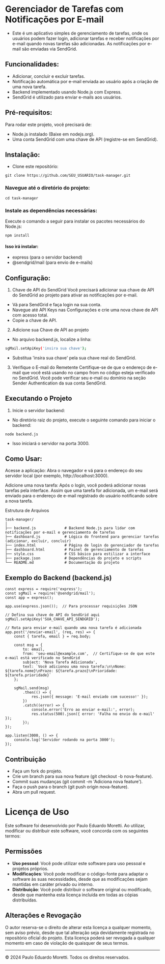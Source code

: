# Gerenciador de Tarefas com Notificações por E-mail

- Este é um aplicativo simples de gerenciamento de tarefas, onde os usuários podem fazer login, adicionar tarefas e receber notificações por e-mail quando novas tarefas são adicionadas. As notificações por e-mail são enviadas via SendGrid.

## Funcionalidades:

- Adicionar, concluir e excluir tarefas.
- Notificação automática por e-mail enviada ao usuário após a criação de uma nova tarefa.
- Backend implementado usando Node.js com Express.
- SendGrid é utilizado para enviar e-mails aos usuários.

## Pré-requisitos:

Para rodar este projeto, você precisará de:

- Node.js instalado (Baixe em nodejs.org).
- Uma conta SendGrid com uma chave de API (registre-se em SendGrid).

## Instalação:
- Clone este repositório:
````
git clone https://github.com/SEU_USUARIO/task-manager.git
````

### Navegue até o diretório do projeto:
````
cd task-manager
````

### Instale as dependências necessárias:
Execute o comando a seguir para instalar os pacotes necessários do Node.js:
````
npm install
````
#### Isso irá instalar:

- express (para o servidor backend)
- @sendgrid/mail (para envio de e-mails)

## Configuração:

1. Chave de API do SendGrid
Você precisará adicionar sua chave de API do SendGrid ao projeto para ativar as notificações por e-mail.

- Vá para SendGrid e faça login na sua conta.
- Navegue até API Keys nas Configurações e crie uma nova chave de API com acesso total.
- Copie a chave de API.

2. Adicione sua Chave de API ao projeto
- No arquivo backend.js, localize a linha:

```bash
sgMail.setApiKey('insira sua chave');
```
- Substitua 'insira sua chave' pela sua chave real do SendGrid.

3. Verifique o E-mail do Remetente
Certifique-se de que o endereço de e-mail que você está usando no campo from no código esteja verificado no SendGrid. Você pode verificar seu e-mail ou domínio na seção Sender Authentication da sua conta SendGrid.

## Executando o Projeto

1. Inicie o servidor backend:

- No diretório raiz do projeto, execute o seguinte comando para iniciar o backend:

```
node backend.js
````
- Isso iniciará o servidor na porta 3000.

## Como Usar:
Acesse a aplicação: Abra o navegador e vá para o endereço do seu servidor local (por exemplo, http://localhost:3000).

Adicione uma nova tarefa: Após o login, você poderá adicionar novas tarefas pela interface. Assim que uma tarefa for adicionada, um e-mail será enviado para o endereço de e-mail registrado do usuário notificando sobre a nova tarefa.

Estrutura de Arquivos

```
task-manager/
│
├── backend.js             # Backend Node.js para lidar com notificações por e-mail e gerenciamento de tarefas
├── dashboard.js           # Lógica do frontend para gerenciar tarefas (adicionar, excluir, concluir)
├── index.html             # Página de login do gerenciador de tarefas
├── dashboard.html         # Painel de gerenciamento de tarefas
├── style.css              # CSS básico para estilizar a interface
├── package.json           # Dependências do projeto e scripts
└── README.md              # Documentação do projeto
````

## Exemplo do Backend (backend.js)

````
const express = require('express');
const sgMail = require('@sendgrid/mail');
const app = express();

app.use(express.json());  // Para processar requisições JSON

// Defina sua chave de API do SendGrid aqui
sgMail.setApiKey('SUA_CHAVE_API_SENDGRID');

// Rota para enviar e-mail quando uma nova tarefa é adicionada
app.post('/enviar-email', (req, res) => {
    const { tarefa, email } = req.body;

    const msg = {
        to: email,
        from: 'seu-email@example.com',  // Certifique-se de que este e-mail está verificado no SendGrid
        subject: 'Nova Tarefa Adicionada',
        text: `Você adicionou uma nova tarefa:\n\nNome: ${tarefa.nome}\nPrazo: ${tarefa.prazo}\nPrioridade: ${tarefa.prioridade}`
    };

    sgMail.send(msg)
        .then(() => {
            res.json({ message: 'E-mail enviado com sucesso!' });
        })
        .catch((error) => {
            console.error('Erro ao enviar e-mail:', error);
            res.status(500).json({ error: 'Falha no envio do e-mail' });
        });
});

app.listen(3000, () => {
    console.log('Servidor rodando na porta 3000');
});
````
## Contribuição

- Faça um fork do projeto.
- Crie um branch para sua nova feature (git checkout -b nova-feature).
- Commit suas mudanças (git commit -m 'Adiciona nova feature').
- Faça o push para o branch (git push origin nova-feature).
- Abra um pull request.

# Licença de Uso 

Este software foi desenvolvido por Paulo Eduardo Moretti. Ao utilizar, modificar ou distribuir este software, você concorda com os seguintes termos:

## Permissões

- **Uso pessoal**: Você pode utilizar este software para uso pessoal e projetos próprios.
- **Modificações**: Você pode modificar o código-fonte para adaptar o software às suas necessidades, desde que as modificações sejam mantidas em caráter privado ou interno.
- **Distribuição**: Você pode distribuir o software original ou modificado, desde que mantenha esta licença incluída em todas as cópias distribuídas.

## Alterações e Revogação

O autor reserva-se o direito de alterar esta licença a qualquer momento, sem aviso prévio, desde que tal alteração seja devidamente registrada no repositório oficial do projeto. Esta licença poderá ser revogada a qualquer momento em caso de violação de quaisquer de seus termos.

---

© 2024 Paulo Eduardo Moretti. Todos os direitos reservados.
